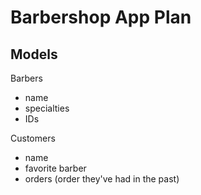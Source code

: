 # Barbershop App Plan

## Models

Barbers
- name
- specialties
- IDs

Customers
- name
- favorite barber
- orders (order they've had in the past)
